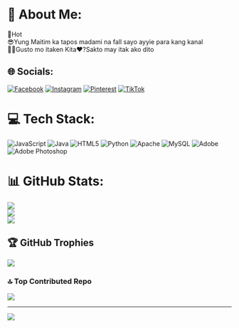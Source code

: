 # 💫 About Me:
🥵Hot <br>😎Yung Maitim ka tapos madami na fall sayo ayyie para kang kanal<br>🧍‍♂️Gusto mo itaken Kita❤?Sakto may itak ako dito


## 🌐 Socials:
[![Facebook](https://img.shields.io/badge/Facebook-%231877F2.svg?logo=Facebook&logoColor=white)](https://facebook.com/AlexisPacon) [![Instagram](https://img.shields.io/badge/Instagram-%23E4405F.svg?logo=Instagram&logoColor=white)](https://instagram.com/alexispacon) [![Pinterest](https://img.shields.io/badge/Pinterest-%23E60023.svg?logo=Pinterest&logoColor=white)](https://pinterest.com/alexispacon) [![TikTok](https://img.shields.io/badge/TikTok-%23000000.svg?logo=TikTok&logoColor=white)](https://tiktok.com/@alexispacon) 

# 💻 Tech Stack:
![JavaScript](https://img.shields.io/badge/javascript-%23323330.svg?style=for-the-badge&logo=javascript&logoColor=%23F7DF1E) ![Java](https://img.shields.io/badge/java-%23ED8B00.svg?style=for-the-badge&logo=openjdk&logoColor=white) ![HTML5](https://img.shields.io/badge/html5-%23E34F26.svg?style=for-the-badge&logo=html5&logoColor=white) ![Python](https://img.shields.io/badge/python-3670A0?style=for-the-badge&logo=python&logoColor=ffdd54) ![Apache](https://img.shields.io/badge/apache-%23D42029.svg?style=for-the-badge&logo=apache&logoColor=white) ![MySQL](https://img.shields.io/badge/mysql-4479A1.svg?style=for-the-badge&logo=mysql&logoColor=white) ![Adobe](https://img.shields.io/badge/adobe-%23FF0000.svg?style=for-the-badge&logo=adobe&logoColor=white) ![Adobe Photoshop](https://img.shields.io/badge/adobe%20photoshop-%2331A8FF.svg?style=for-the-badge&logo=adobe%20photoshop&logoColor=white)
# 📊 GitHub Stats:
![](https://github-readme-stats.vercel.app/api?username=AlexisPacon&theme=dark&hide_border=false&include_all_commits=false&count_private=false)<br/>
![](https://nirzak-streak-stats.vercel.app/?user=AlexisPacon&theme=dark&hide_border=false)<br/>
![](https://github-readme-stats.vercel.app/api/top-langs/?username=AlexisPacon&theme=dark&hide_border=false&include_all_commits=false&count_private=false&layout=compact)

## 🏆 GitHub Trophies
![](https://github-profile-trophy.vercel.app/?username=AlexisPacon&theme=radical&no-frame=false&no-bg=false&margin-w=4)

### 🔝 Top Contributed Repo
![](https://github-contributor-stats.vercel.app/api?username=AlexisPacon&limit=5&theme=dark&combine_all_yearly_contributions=true)

---
[![](https://visitcount.itsvg.in/api?id=AlexisPacon&icon=0&color=0)](https://visitcount.itsvg.in)

<!-- Proudly created with GPRM ( https://gprm.itsvg.in ) -->
